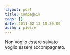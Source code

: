 ```yaml
---
layout: post
title: Compagnia
tags: []
date: 2011-02-13 10:30:00
author: pietro
---
```

Non voglio essere salvato<br/>voglio essere accompagnato.
